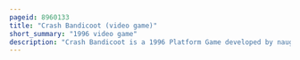 ```yaml
---
pageid: 8960133
title: "Crash Bandicoot (video game)"
short_summary: "1996 video game"
description: "Crash Bandicoot is a 1996 Platform Game developed by naughty Dog and published by Sony Computer Entertainment for the Playstation. The Player controls crash a genetically enhanced Bandicoot created by the mad Scientist Doctor neo Cortex. The Story follows Crash as he aims to foil Cortex's Plans for World Domination and rescue his Girlfriend Tawna, a female Bandicoot also created by Cortex. The Game is played from a third-person Perspective in which the Camera follows behind Crash although some Levels have forward- and side-scrolling Perspectives."
---
```

